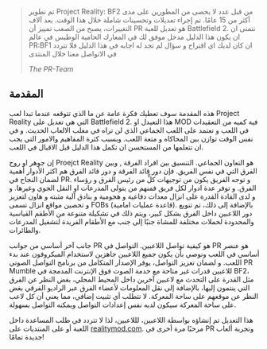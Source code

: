 > تم تطوير Project Reality: BF2 من قبل عدد لا يحصى من المطورين على مدى أكثر من 15 عامًا. تم إجراء تعديلات وتحسينات شاملة خلال هذا الوقت.
>  بعد آلاف التغييرات، يصبح من الصعب تمييز أن PR هو تعديل للعبة Battlefield 2.
> نتمنى ان ان يكون هذا الدليل مدخل موفق لك في المعارك الحامية الوطيس في عالم PR:BF1
> ان كان لديك اي اقتراح و سؤال لم تجد له اجابه في هذا الدليل فلا تتردد في الاتواصل معنا خلال المنتدى 
>
> _The PR-Team_

## المقدمة 
هذه المقدمة سوف تعطيك فكرة عامة عن ما الذي تتوقعه عندما تبدا لعب Project Reality التي هي تعديل على Battlefield 2. هذا التعيدل او MOD فية كميه من التعقيدات في اللعب و تعتمد على اللعب الجماعي الذي لن تراه في مغلب الالعاب الحديث. و في نفس الوقت توازن بين المحاكاه و متعة اللعب. وبسبب كثرة المفاهيم والامور التي يجب ان تتعلمها من المستحسن ان تكمل هذا الدليل قبل الاقبال في اللعب.

إن جوهر او روح Proejct Reality هو التعاون الجماعي. التنسيق بين افراد الفرقة , وبين الفرق التي في نفس الفريق. فإن دور قائد الفرقة و دور قائد الفرق هم اكثر الأدوار أهمية لضمان النجاح في PR. و توجه الفريق يكون من توجيهات كلٍّ من رئيس الفرق و رؤساء الفرق. و توفر عدة ادوار لكل فريق فمنهم من يتولى المدرعات او النقل الجوي وغيرها. و و لدى القادة القدرة على انزال معدات دفاعية و هجومية و بنادق آلية مثبته و هاون لتعزيز و تحصين مواقع انزال تسمى FOBs (قاعدة عمليات امامية). بالإضافة إلى ذلك، تم تنويع دور اللاعبين داخل الفرق بشكل كبير، ويتم ذلك في تشكيلة متنوعة من الأطقم القياسية والمحدودة لحملات مختلفة للمشاة جنبًا إلى جنب مع الأطقام الفريدة لتشغيل المدرعات والطائرات.

جانب آخر أساسي من جوانب PR هو كيفية تواصل اللاعبين. التواصل في PR هو عنصر أساسي في اللعب ونوصي بأن يكون جميع اللاعبين جاهزين لاستخدام الميكروفون عند بدء اللعب. و لضمان تعزيز التواصل، يوفر الإصدار المتكامل من برنامج التواصل الصوتي PR Mumble للاعبين قدرات غير متاحة مع خدمة الصوت فوق الإنترنت المدمجة في BF2، مثل القدرة على التحدث مع لاعبين آخرين داخل المحيط المحلي، بغض النظر عن الفرق التي ينتمون إليها، بالإضافة إلى نقل المعلومات لأعضاء الفرق عبر الراديو الفرقي بغض النظر عن موقعهم على ساحة المعركة. لا تتطلب أي تثبيت إضافي، مما يعني أن كل لاعب على ساحة المعركة سيكون لديه نفس إعدادات التواصل ويمكنه التواصل بسهولة.

هذا التعديل تم إنشاؤه بواسطة اللاعبين، لللاعبين، لذا لا تتردد في طلب المساعدة داخل اللعبة أو على المنتديات على [realitymod.com](https://www.realitymod.com/forum/forumdisplay.php?f=27). مرحبًا مرة أخرى في PR وتجربة ألعاب جديدة تمامًا!

<!-- 
## سجل التغييرات
سجل التغييرات لهذا الدليل كتالي : 
### 2023-09-18
- تحديث عملية القاء عتاد اللاعب

### 2023-06-24
- تحديثات صغيرة وإصلاحات للمحتوى والتنسيق 
- تحديثات متعلقة بـ Honkit

### 2022-01-22
- تمت إضافة صفحة المساهمة
- تم تحديث المحتوى للسمة الجديدة -->